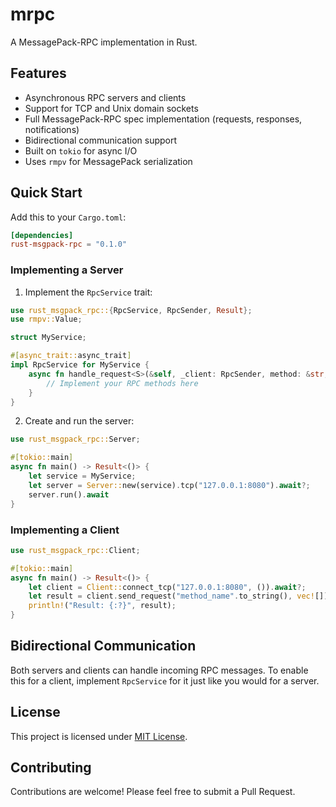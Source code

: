 # mrpc

A MessagePack-RPC implementation in Rust.

## Features

- Asynchronous RPC servers and clients
- Support for TCP and Unix domain sockets
- Full MessagePack-RPC spec implementation (requests, responses, notifications)
- Bidirectional communication support
- Built on `tokio` for async I/O
- Uses `rmpv` for MessagePack serialization

## Quick Start

Add this to your `Cargo.toml`:

```toml
[dependencies]
rust-msgpack-rpc = "0.1.0"
```

### Implementing a Server

1. Implement the `RpcService` trait:

```rust
use rust_msgpack_rpc::{RpcService, RpcSender, Result};
use rmpv::Value;

struct MyService;

#[async_trait::async_trait]
impl RpcService for MyService {
    async fn handle_request<S>(&self, _client: RpcSender, method: &str, params: Vec<Value>) -> Result<Value> {
        // Implement your RPC methods here
    }
}
```

2. Create and run the server:

```rust
use rust_msgpack_rpc::Server;

#[tokio::main]
async fn main() -> Result<()> {
    let service = MyService;
    let server = Server::new(service).tcp("127.0.0.1:8080").await?;
    server.run().await
}
```

### Implementing a Client

```rust
use rust_msgpack_rpc::Client;

#[tokio::main]
async fn main() -> Result<()> {
    let client = Client::connect_tcp("127.0.0.1:8080", ()).await?;
    let result = client.send_request("method_name".to_string(), vec![]).await?;
    println!("Result: {:?}", result);
}
```

## Bidirectional Communication

Both servers and clients can handle incoming RPC messages. To enable this for a
client, implement `RpcService` for it just like you would for a server.

## License

This project is licensed under [MIT License](LICENSE).

## Contributing

Contributions are welcome! Please feel free to submit a Pull Request.
